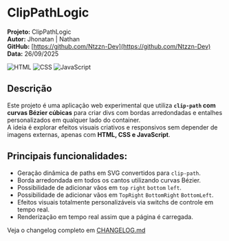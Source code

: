 # ClipPathLogic

**Projeto:** ClipPathLogic  
**Autor:** Jhonatan | Nathan  
**GitHub:** [https://github.com/Ntzzn-Dev](https://github.com/Ntzzn-Dev)  
**Data:** 26/09/2025  

![HTML](https://img.shields.io/badge/HTML5-E34F26?style=for-the-badge&logo=html5&logoColor=white)
![CSS](https://img.shields.io/badge/CSS3-1572B6?style=for-the-badge&logo=css3&logoColor=white)
![JavaScript](https://img.shields.io/badge/JavaScript-F7DF1E?style=for-the-badge&logo=javascript&logoColor=black) 

## Descrição  

Este projeto é uma aplicação web experimental que utiliza **`clip-path` com curvas Bézier cúbicas** para criar divs com bordas arredondadas e entalhes personalizados em qualquer lado do container.  
A ideia é explorar efeitos visuais criativos e responsivos sem depender de imagens externas, apenas com **HTML, CSS e JavaScript**.

## Principais funcionalidades:

- Geração dinâmica de paths em SVG convertidos para `clip-path`.  
- Borda arredondada em todos os cantos utilizando curvas Bézier.  
- Possibilidade de adicionar vãos em `top` `right` `bottom` `left`.  
- Possibilidade de adicionar vãos em `TopRight` `BottomRight` `BottomLeft`.  
- Efeitos visuais totalmente personalizáveis via switchs de controle em tempo real.  
- Renderização em tempo real assim que a página é carregada.  

Veja o changelog completo em [CHANGELOG.md](CHANGELOG.md)